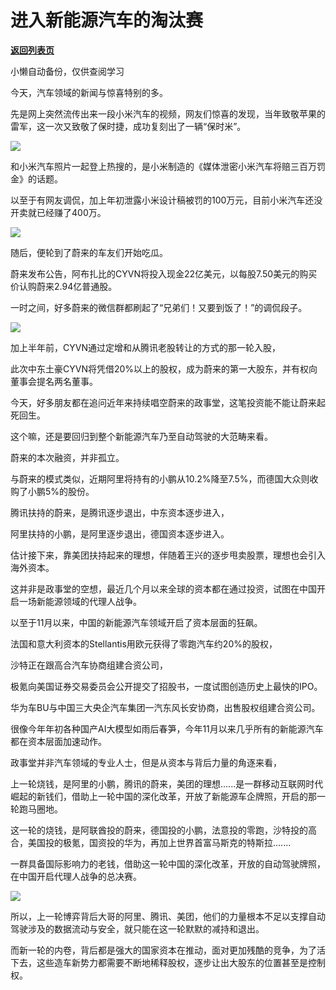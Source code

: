 # 进入新能源汽车的淘汰赛

[**返回列表页**](/gzh/政事堂2019)

小懒自动备份，仅供查阅学习

今天，汽车领域的新闻与惊喜特别的多。  

先是网上突然流传出来一段小米汽车的视频，网友们惊喜的发现，当年致敬苹果的雷军，这一次又致敬了保时捷，成功复刻出了一辆“保时米”。

![](https://mmbiz.qpic.cn/mmbiz_jpg/rxhS23yu8cOJb6zJscwHNh8PyakwewyrwKngYEOdeRop3DRtfXjU62I3I9CaZeSrXWKg6sbzicXsCSKRWMghI0A/640?wx_fmt=jpeg&from;=appmsg)

和小米汽车照片一起登上热搜的，是小米制造的《媒体泄密小米汽车将赔三百万罚金》的话题。

以至于有网友调侃，加上年初泄露小米设计稿被罚的100万元，目前小米汽车还没开卖就已经赚了400万。

![](https://mmbiz.qpic.cn/mmbiz_jpg/rxhS23yu8cOJb6zJscwHNh8PyakwewyrXztVN92L3brNVQ8J262ABtrlRVH8rIlaJpKprGU9jYydADBZiabsq5A/640?wx_fmt=jpeg&from;=appmsg)

随后，便轮到了蔚来的车友们开始吃瓜。  

蔚来发布公告，阿布扎比的CYVN将投入现金22亿美元，以每股7.50美元的购买价认购蔚来2.94亿普通股。  

一时之间，好多蔚来的微信群都刷起了“兄弟们！又要到饭了！”的调侃段子。

![](https://mmbiz.qpic.cn/mmbiz_jpg/rxhS23yu8cOJb6zJscwHNh8PyakwewyrdKm52F3I773vdkbeMwwibZdkLtT7IHSVoiagIY9C0pWSibY1V159YClwg/640?wx_fmt=jpeg&from;=appmsg)

加上半年前，CYVN通过定增和从腾讯老股转让的方式的那一轮入股，  

此次中东土豪CYVN将凭借20%以上的股权，成为蔚来的第一大股东，并有权向董事会提名两名董事。

今天，好多朋友都在追问近年来持续唱空蔚来的政事堂，这笔投资能不能让蔚来起死回生。

这个嘛，还是要回归到整个新能源汽车乃至自动驾驶的大范畴来看。  

蔚来的本次融资，并非孤立。

与蔚来的模式类似，近期阿里将持有的小鹏从10.2%降至7.5%，而德国大众则收购了小鹏5%的股份。

腾讯扶持的蔚来，是腾讯逐步退出，中东资本逐步进入，  

阿里扶持的小鹏，是阿里逐步退出，德国资本逐步进入。

估计接下来，靠美团扶持起来的理想，伴随着王兴的逐步甩卖股票，理想也会引入海外资本。

这并非是政事堂的空想，最近几个月以来全球的资本都在通过投资，试图在中国开启一场新能源领域的代理人战争。  

以至于11月以来，中国的新能源汽车领域开启了资本层面的狂飙。  

法国和意大利资本的Stellantis用欧元获得了零跑汽车约20%的股权，

沙特正在跟高合汽车协商组建合资公司，

极氪向美国证券交易委员会公开提交了招股书，一度试图创造历史上最快的IPO。  

华为车BU与中国三大央企汽车集团一汽东风长安协商，出售股权组建合资公司。

很像今年年初各种国产AI大模型如雨后春笋，今年11月以来几乎所有的新能源汽车都在资本层面加速动作。

政事堂并非汽车领域的专业人士，但是从资本与背后力量的角逐来看，

上一轮烧钱，是阿里的小鹏，腾讯的蔚来，美团的理想......是一群移动互联网时代崛起的新钱们，借助上一轮中国的深化改革，开放了新能源车企牌照，开启的那一轮跑马圈地。

这一轮的烧钱，是阿联酋投的蔚来，德国投的小鹏，法意投的零跑，沙特投的高合，美国投的极氪，国资投的华为，再加上世界首富马斯克的特斯拉.......

一群具备国际影响力的老钱，借助这一轮中国的深化改革，开放的自动驾驶牌照，在中国开启代理人战争的总决赛。

![](https://mmbiz.qpic.cn/mmbiz_jpg/rxhS23yu8cOJb6zJscwHNh8Pyakwewyrbr13LiaDyswNWia7kfEj8h30N9kKf1KKiaXO1fQBU2WmHlBdwsaHQxYMQ/640?wx_fmt=jpeg&from;=appmsg)

所以，上一轮博弈背后大哥的阿里、腾讯、美团，他们的力量根本不足以支撑自动驾驶涉及的数据流动与安全，就只能在这一轮默默的减持和退出。

而新一轮的内卷，背后都是强大的国家资本在推动，面对更加残酷的竞争，为了活下去，这些造车新势力都需要不断地稀释股权，逐步让出大股东的位置甚至是控制权。  

